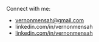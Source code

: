 Connect with me:

- vernonmensah@gmail.com
- linkedin.com/in/vernonmensah
- [linkedin.com/in/vernonmensah](https://linkedin.com/in/vernonmensah)
